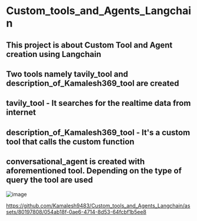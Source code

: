 # Custom_tools_and_Agents_Langchain

## This project is about Custom Tool and Agent creation using Langchain
## Two tools namely tavily_tool and description_of_Kamalesh369_tool are created
## tavily_tool - It searches for the realtime data from internet
## description_of_Kamalesh369_tool - It's a custom tool that calls the custom function
## conversational_agent is created with aforementioned tool. Depending on the type of query the tool are used

![image](https://github.com/Kamalesh9483/Custom_tools_and_Agents_Langchain/assets/80197808/5ee9a53c-aade-45c7-a769-21c73f9dbb6f)


https://github.com/Kamalesh9483/Custom_tools_and_Agents_Langchain/assets/80197808/054ab18f-0ae6-4714-8d53-64fcbf1b5ee8

